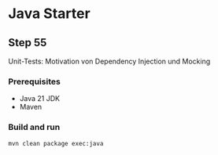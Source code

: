 # Java Starter #

## Step 55

Unit-Tests: Motivation von Dependency Injection und Mocking

### Prerequisites
- Java 21 JDK
- Maven

### Build and run

```shell
mvn clean package exec:java
```
